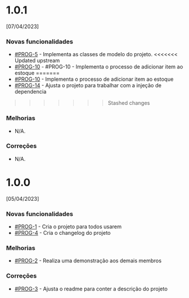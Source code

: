 # 1.0.1

[07/04/2023]

### Novas funcionalidades

* [#PROG-5](https://trello.com/c/rLS93Xf2/1-prog-1) - Implementa as classes de modelo do projeto.
<<<<<<< Updated upstream
* [#PROG-10](https://trello.com/c/ZjtrJmWU/6-prog-10) - #PROG-10 - Implementa o processo de adicionar item ao estoque
=======
* [#PROG-10](https://trello.com/c/ZjtrJmWU/6-prog-10) - Implementa o processo de adicionar item ao estoque
* [#PROG-14](https://trello.com/c/wERWYwpZ/12-prog-14) - Ajusta o projeto para trabalhar com a injeção de dependencia
>>>>>>> Stashed changes

### Melhorias

* N/A.

### Correções

* N/A.

# 1.0.0

[05/04/2023]

### Novas funcionalidades

* [#PROG-1](https://trello.com/c/rLS93Xf2/1-prog-1) - Cria o projeto para todos usarem
* [#PROG-4](https://trello.com/c/YZWfO7cu/4-prog-4) - Cria o changelog do projeto

### Melhorias

* [#PROG-2](https://trello.com/c/7OvFjDv9/2-prog-2) - Realiza uma demonstração aos demais membros

### Correções

* [#PROG-3](https://trello.com/c/7pDlI1oM/3-prog-3) - Ajusta o readme para conter a descrição do projeto




